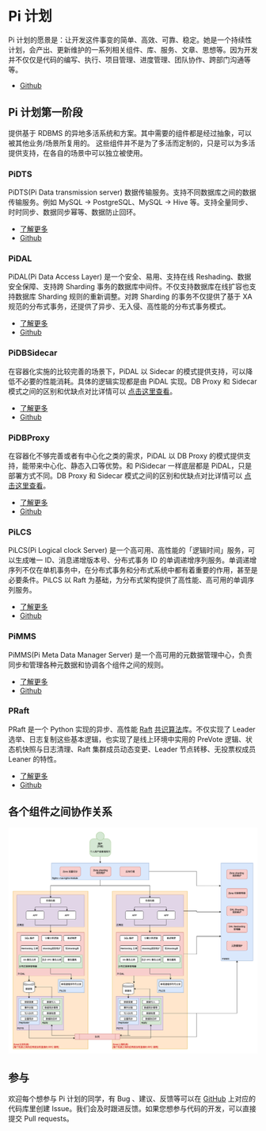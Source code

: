 # Pi 计划
Pi 计划的愿景是：让开发这件事变的简单、高效、可靠、稳定。她是一个持续性计划，会产出、更新维护的一系列相关组件、库、服务、文章、思想等。因为开发并不仅仅是代码的编写、执行、项目管理、进度管理、团队协作、跨部门沟通等等。
- [Github](https://github.com/pi-plan)

## Pi 计划第一阶段
提供基于 RDBMS 的异地多活系统和方案。其中需要的组件都是经过抽象，可以被其他业务/场景所复用的。 这些组件并不是为了多活而定制的，只是可以为多活提供支持，在各自的场景中可以独立被使用。

### PiDTS
PiDTS(Pi Data transmission server) 数据传输服务。支持不同数据库之间的数据传输服务。例如 MySQL -> PostgreSQL、MySQL -> Hive 等。支持全量同步、时时同步、数据同步幂等、数据防止回环。
- [了解更多](/pidts/introduction)
- [Github](https://github.com/pi-plan/pidts)

### PiDAL
PiDAL(Pi Data Access Layer) 是一个安全、易用、支持在线 Reshading、数据安全保障、支持跨 Sharding 事务的数据库中间件。不仅支持数据库在线扩容也支持数据库 Sharding 规则的重新调整。对跨 Sharding 的事务不仅提供了基于 XA 规范的分布式事务，还提供了异步、无入侵、高性能的分布式事务模式。
- [了解更多](/pidal/introduction)
- [Github](https://github.com/pi-plan/pidal)

### PiDBSidecar
在容器化实施的比较完善的场景下，PiDAL 以 Sidecar 的模式提供支持，可以降低不必要的性能消耗。具体的逻辑实现都是由 PiDAL 实现。DB Proxy 和 Sidecar 模式之间的区别和优缺点对比详情可以 [点击这里查看](/pidal/introduction?id=driver、sidecar、dbproxy)。
- [了解更多](/pidal/introduction?id=driver、sidecar、dbproxy)
- [Github](https://github.com/pi-plan/pidts)

### PiDBProxy
在容器化不够完善或者有中心化之类的需求，PiDAL 以 DB Proxy 的模式提供支持，能带来中心化、静态入口等优势。和 PiSidecar 一样底层都是 PiDAL，只是部署方式不同。DB Proxy 和 Sidecar 模式之间的区别和优缺点对比详情可以 [点击这里查看](/pidal/introduction?id=driver、sidecar、dbproxy)。
- [了解更多](/pidal/introduction?id=driver、sidecar、dbproxy)
- [Github](https://github.com/pi-plan/pidts)

### PiLCS
PiLCS(Pi Logical clock Server) 是一个高可用、高性能的「逻辑时间」服务，可以生成唯一 ID、消息递增版本号、分布式事务 ID 的单调递增序列服务。单调递增序列不仅在单机事务中，在分布式事务和分布式系统中都有着重要的作用，甚至是必要条件。PiLCS 以 Raft 为基础，为分布式架构提供了高性能、高可用的单调序列服务。
- [了解更多](/pilcs/introduction)
- [Github](https://github.com/pi-plan/pilcs)

### PiMMS
PiMMS(Pi Meta Data Manager Server) 是一个高可用的元数据管理中心，负责同步和管理各种元数据和协调各个组件之间的规则。
- [了解更多](/pimms/introduction)
- [Github](https://github.com/pi-plan/pimms)


### PRaft
PRaft 是一个 Python 实现的异步、高性能 [Raft](https://raft.github.io/) [共识算法](https://en.wikipedia.org/wiki/Consensus_(computer_science))库。不仅实现了 Leader 选举、日志复制这些基本逻辑，也实现了是线上环境中实用的 PreVote 逻辑、状态机快照与日志清理、Raft 集群成员动态变更、Leader 节点转移、无投票权成员 Leaner 的特性。
- [了解更多](/praft/introduction)
- [Github](https://github.com/pi-plan/praft)


## 各个组件之间协作关系
![各组件之间的系统全景图](/static/pi-plan-system-landscapediagram.png)

## 参与

欢迎每个想参与 Pi 计划的同学，有 Bug 、建议、反馈等可以在 [GitHub](https://github.com/pi-plan) 上对应的代码库里创建 Issue。我们会及时跟进反馈。如果您想参与代码的开发，可以直接提交 Pull requests。